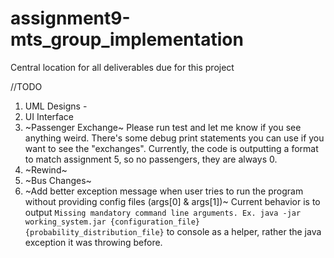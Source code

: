 # assignment9-mts_group_implementation
Central location for all deliverables due for this project 

//TODO
1. UML Designs - 
2. UI Interface
3. ~Passenger Exchange~ Please run test and let me know if you see anything weird. There's some debug print statements you can use if you want to see the "exchanges". Currently, the code is outputting a format to match assignment 5, so no passengers, they are always 0.
4. ~Rewind~
5. ~Bus Changes~
6. ~Add better exception message when user tries to run the program without providing config files (args[0] & args[1])~ Current behavior is to output `Missing mandatory command line arguments. Ex. java -jar working_system.jar {configuration_file} {probability_distribution_file}` to console as a helper, rather the java exception it was throwing before.
